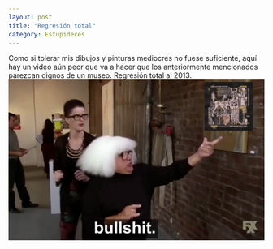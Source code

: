 ```yaml
---
layout: post
title: "Regresión total"
category: Estupideces
---
```

Como si tolerar mis dibujos y pinturas mediocres no fuese suficiente, aquí hay un video aún peor que va a hacer que los anteriormente mencionados parezcan dignos de un museo. Regresión total al 2013.
[![Ongo Gablogian](/images/up/ongo.png)](https://streamable.com/2z2kp9)
